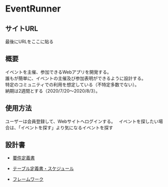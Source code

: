 # EventRunner

## サイトURL
最後にURLをここに貼る

## 概要
イベントを主催、参加できるWebアプリを開発する。  
誰もが簡単に、イベントの主催及び参加表明ができるように設計する。  
特定のコミュニティでの利用を想定している（不特定多数でない）。  
納期は2週間とする（2020/7/20〜2020/8/3）。
## 使用方法

ユーザーは会員登録して、Webサイトへログインする。　
イベントを探したい場合は、「イベントを探す」より気になるイベントを探す


## 設計書
- [要件定義書](https://bit.ly/392ItR1)

- [テーブル定義書・スケジュール](https://bit.ly/3j6WZvr)

- [フレームワーク](https://bit.ly/2OxRAQ3)

